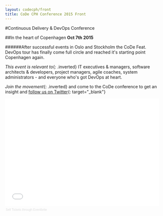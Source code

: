 ```yaml
---
layout: codecph/front
title: CoDe CPH Conference 2015 Front
---
```


#Continuous Delivery & DevOps Conference

##In the heart of Copenhagen
__Oct 7th 2015__

######After successful events in Oslo and Stockholm the CoDe Feat. DevOps tour has finally come full circle and reached it's starting point Copenhagen again.

_This event is relevant to_{: .inverted} IT executives & managers, software architects & developers, project managers, agile coaches, system administrators - and everyone who's got DevOps at heart.

_Join the movement_{: .inverted} and come to the CoDe conference to get an insight and [follow us on Twitter](http://www.twitter.com/codecph/){: target="_blank"}


<div style="width:100%; text-align:left;" ><iframe  src="//eventbrite.com/tickets-external?eid=15633067927&ref=etckt" frameborder="0" height="352" width="100%" vspace="0" hspace="0" marginheight="5" marginwidth="5" scrolling="auto" allowtransparency="true"></iframe><div style="font-family:Helvetica, Arial; font-size:10px; padding:5px 0 5px; margin:2px; width:100%; text-align:left;" ><a style="color:#ddd; text-decoration:none;" target="_blank" href="http://www.eventbrite.com/r/etckt">Sell Tickets</a> <span style="color:#ddd;">through</span> <a style="color:#ddd; text-decoration:none;" target="_blank" href="http://www.eventbrite.com?ref=etckt">Eventbrite</a></div></div>
